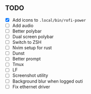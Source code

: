 ## TODO
 - [X] Add icons to `.local/bin/rofi-power`
 - [ ] Add audio
 - [ ] Better polybar
 - [ ] Dual screen polybar
 - [ ] Switch to ZSH
 - [ ] Nvim setup for rust
 - [ ] Dunst
 - [ ] Better prompt
 - [ ] Tmux
 - [ ] LF
 - [ ] Screenshot utility
 - [ ] Background blur when logged outi
 - [ ] Fix ethernet driver

